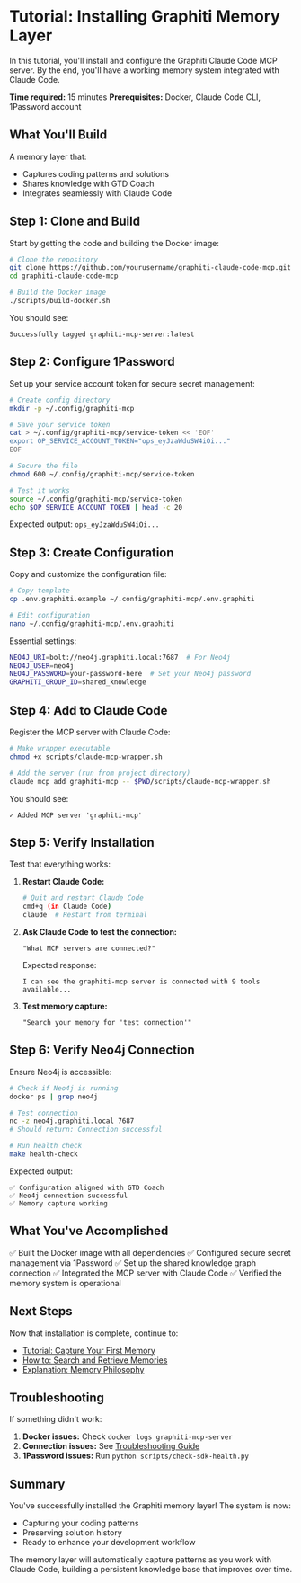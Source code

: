 # Tutorial: Installing Graphiti Memory Layer

In this tutorial, you'll install and configure the Graphiti Claude Code MCP server. By the end, you'll have a working memory system integrated with Claude Code.

**Time required:** 15 minutes
**Prerequisites:** Docker, Claude Code CLI, 1Password account

## What You'll Build

A memory layer that:
- Captures coding patterns and solutions
- Shares knowledge with GTD Coach
- Integrates seamlessly with Claude Code

## Step 1: Clone and Build

Start by getting the code and building the Docker image:

```bash
# Clone the repository
git clone https://github.com/yourusername/graphiti-claude-code-mcp.git
cd graphiti-claude-code-mcp

# Build the Docker image
./scripts/build-docker.sh
```

You should see:
```
Successfully tagged graphiti-mcp-server:latest
```

## Step 2: Configure 1Password

Set up your service account token for secure secret management:

```bash
# Create config directory
mkdir -p ~/.config/graphiti-mcp

# Save your service token
cat > ~/.config/graphiti-mcp/service-token << 'EOF'
export OP_SERVICE_ACCOUNT_TOKEN="ops_eyJzaWduSW4iOi..."
EOF

# Secure the file
chmod 600 ~/.config/graphiti-mcp/service-token

# Test it works
source ~/.config/graphiti-mcp/service-token
echo $OP_SERVICE_ACCOUNT_TOKEN | head -c 20
```

Expected output: `ops_eyJzaWduSW4iOi...`

## Step 3: Create Configuration

Copy and customize the configuration file:

```bash
# Copy template
cp .env.graphiti.example ~/.config/graphiti-mcp/.env.graphiti

# Edit configuration
nano ~/.config/graphiti-mcp/.env.graphiti
```

Essential settings:
```bash
NEO4J_URI=bolt://neo4j.graphiti.local:7687  # For Neo4j
NEO4J_USER=neo4j
NEO4J_PASSWORD=your-password-here  # Set your Neo4j password
GRAPHITI_GROUP_ID=shared_knowledge
```

## Step 4: Add to Claude Code

Register the MCP server with Claude Code:

```bash
# Make wrapper executable
chmod +x scripts/claude-mcp-wrapper.sh

# Add the server (run from project directory)
claude mcp add graphiti-mcp -- $PWD/scripts/claude-mcp-wrapper.sh
```

You should see:
```
✓ Added MCP server 'graphiti-mcp'
```

## Step 5: Verify Installation

Test that everything works:

1. **Restart Claude Code:**
   ```bash
   # Quit and restart Claude Code
   cmd+q (in Claude Code)
   claude  # Restart from terminal
   ```

2. **Ask Claude Code to test the connection:**
   ```
   "What MCP servers are connected?"
   ```

   Expected response:
   ```
   I can see the graphiti-mcp server is connected with 9 tools available...
   ```

3. **Test memory capture:**
   ```
   "Search your memory for 'test connection'"
   ```

## Step 6: Verify Neo4j Connection

Ensure Neo4j is accessible:

```bash
# Check if Neo4j is running
docker ps | grep neo4j

# Test connection
nc -z neo4j.graphiti.local 7687
# Should return: Connection successful

# Run health check
make health-check
```

Expected output:
```
✅ Configuration aligned with GTD Coach
✅ Neo4j connection successful
✅ Memory capture working
```

## What You've Accomplished

✅ Built the Docker image with all dependencies
✅ Configured secure secret management via 1Password
✅ Set up the shared knowledge graph connection
✅ Integrated the MCP server with Claude Code
✅ Verified the memory system is operational

## Next Steps

Now that installation is complete, continue to:
- [Tutorial: Capture Your First Memory](02-first-memory.md)
- [How to: Search and Retrieve Memories](../how-to/search-memories.md)
- [Explanation: Memory Philosophy](../explanation/memory-philosophy.md)

## Troubleshooting

If something didn't work:

1. **Docker issues:** Check `docker logs graphiti-mcp-server`
2. **Connection issues:** See [Troubleshooting Guide](../how-to/troubleshoot-common-issues.md)
3. **1Password issues:** Run `python scripts/check-sdk-health.py`

## Summary

You've successfully installed the Graphiti memory layer! The system is now:
- Capturing your coding patterns
- Preserving solution history
- Ready to enhance your development workflow

The memory layer will automatically capture patterns as you work with Claude Code, building a persistent knowledge base that improves over time.
